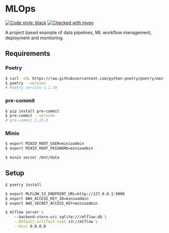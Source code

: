 # MLOps

[![Code style: black](https://img.shields.io/badge/code%20style-black-000000.svg)](https://github.com/psf/black)
[![Checked with mypy](http://www.mypy-lang.org/static/mypy_badge.svg)](http://mypy-lang.org/)

A project based example of data pipelines, ML workflow management, deployment
and monitoring.

## Requirements

### Poetry

```bash
$ curl -sSL https://raw.githubusercontent.com/python-poetry/poetry/master/get-poetry.py | python -
$ poetry --version
# Poetry version 1.1.10
```

### pre-commit

```bash
$ pip install pre-commit
$ pre-commit --version
# pre-commit 2.15.0
```

### Minio

```bash
$ export MINIO_ROOT_USER=minioadmin
$ export MINIO_ROOT_PASSWORD=minioadmin

$ minio server /mnt/data
```

## Setup

```bash
$ poetry install
```

```bash
$ export MLFLOW_S3_ENDPOINT_URL=http://127.0.0.1:9000
$ export AWS_ACCESS_KEY_ID=minioadmin
$ export AWS_SECRET_ACCESS_KEY=minioadmin
```

```bash
$ mlflow server \                                   
    --backend-store-uri sqlite:///mlflow.db \
    --default-artifact-root s3://mlflow \
    --host 0.0.0.0
```
